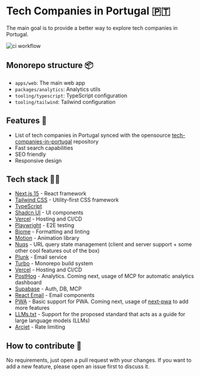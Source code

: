 # Tech Companies in Portugal 🇵🇹

The main goal is to provide a better way to explore tech companies in Portugal.

![ci workflow](https://github.com/alexmarqs/tech-companies-portugal-app/actions/workflows/ci.yml/badge.svg)

## Monorepo structure 📦

- `apps/web`: The main web app
- `packages/analytics`: Analytics utils
- `tooling/typescript`: TypeScript configuration
- `tooling/tailwind`: Tailwind configuration

## Features 🚀

- List of tech companies in Portugal synced with the opensource [tech-companies-in-portugal](https://github.com/marmelo/tech-companies-in-portugal) repository
- Fast search capabilities
- SEO friendly
- Responsive design

## Tech stack 🧑‍💻

- [Next.js 15](https://nextjs.org/) - React framework
- [Tailwind CSS](https://tailwindcss.com/) - Utility-first CSS framework
- [TypeScript](https://www.typescriptlang.org/)
- [Shadcn UI](https://ui.shadcn.com) - UI components
- [Vercel](https://vercel.com/) - Hosting and CI/CD
- [Playwright](https://playwright.dev/) - E2E testing
- [Biome](https://biomejs.dev/) - Formatting and linting
- [Motion](https://motion.dev/) - Animation library
- [Nuqs](https://nuqs.47ng.com) - URL query state management (client and server support + some other cool features out of the box)
- [Plunk](https://useplunk.com/) - Email service
- [Turbo](https://turbo.build/) - Monorepo build system
- [Vercel](https://vercel.com/) - Hosting and CI/CD
- [PostHog](https://posthog.com/) - Analytics. Coming next, usage of MCP for automatic analytics dashboard
- [Supabase](https://supabase.com/) - Auth, DB, MCP
- [React Email](https://react.email/) - Email components
- [PWA](https://developer.mozilla.org/en-US/docs/Web/Progressive_web_apps) - Basic support for PWA. Coming next, usage of [next-pwa](https://github.com/shadowwalker/next-pwa) to add more features
- [LLMs.txt](https://llmstxt.org/) - Support for the proposed standard that acts as a guide for large language models (LLMs)
- [Arcjet](https://arcjet.com/) - Rate limiting


## How to contribute 🤝

No requirements, just open a pull request with your changes.
If you want to add a new feature, please open an issue first to discuss it.